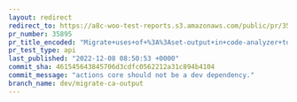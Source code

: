 ```yaml
---
layout: redirect
redirect_to: https://a8c-woo-test-reports.s3.amazonaws.com/public/pr/35895/api/index.html
pr_number: 35895
pr_title_encoded: "Migrate+uses+of+%3A%3Aset-output+in+code-analyzer+to+setOutput."
pr_test_type: api
last_published: "2022-12-08 08:50:53 +0000"
commit_sha: 461545643845706d3cdfc0562212a31c894b4104
commit_message: "actions core should not be a dev dependency."
branch_name: dev/migrate-ca-output
---
```

